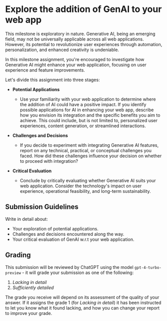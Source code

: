 # Explore the addition of GenAI to your web app

This milestone is exploratory in nature. Generative AI, being an emerging field, may not be universally applicable across all web applications. However, its potential to revolutionize user experiences through automation, personalization, and enhanced creativity is undeniable.

In this milestone assignment, you're encouraged to investigate how Generative AI might enhance your web application, focusing on user experience and feature improvements.

Let's divide this assignment into three stages:

- **Potential Applications**

  - Use your familiarity with your web application to determine where the addition of AI could have a positive impact. If you identify possible applications for AI in enhancing your web app, describe how you envision its integration and the specific benefits you aim to achieve. This could include, but is not limited to, personalized user experiences, content generation, or streamlined interactions.

- **Challenges and Decisions**

  - If you decide to experiment with integrating Generative AI features, report on any technical, practical, or conceptual challenges you faced. How did these challenges influence your decision on whether to proceed with integration?

- **Critical Evaluation**

  - Conclude by critically evaluating whether Generative AI suits your web application. Consider the technology's impact on user experience, operational feasibility, and long-term sustainability.

## Submission Guidelines

Write in detail about:

- Your exploration of potential applications.
- Challenges and decisions encountered along the way.
- Your critical evaluation of GenAI w.r.t your web application.

## Grading

This submission will be reviewed by ChatGPT using the model `gpt-4-turbo-preview` - it will grade your submission as one of the following:

1. _Lacking in detail_
2. _Sufficiently detailed_

The grade you receive will depend on its assessment of the quality of your answer. If it assigns the grade 1 (for _Lacking in detail_) it has been instructed to let you know what it found lacking, and how you can change your report to improve your grade.
